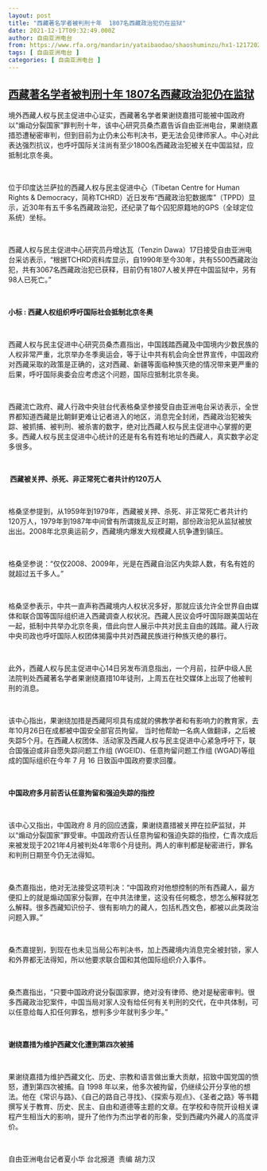 ```yaml
---
layout: post
title: "西藏著名学者被判刑十年  1807名西藏政治犯仍在监狱"
date: 2021-12-17T09:32:49.000Z
author: 自由亚洲电台
from: https://www.rfa.org/mandarin/yataibaodao/shaoshuminzu/hx1-12172021043242.html
tags: [ 自由亚洲电台 ]
categories: [ 自由亚洲电台 ]
---
```

<!--1639733569000-->
[西藏著名学者被判刑十年  1807名西藏政治犯仍在监狱](https://www.rfa.org/mandarin/yataibaodao/shaoshuminzu/hx1-12172021043242.html)
------

<div>
<p>境外西藏人权与民主促进中心证实，西藏著名学者果谢绕嘉措可能被中国政府以“煽动分裂国家”罪判刑十年，该中心研究员桑杰嘉告诉自由亚洲电台，果谢绕嘉措恐遭秘密审判，但到目前为止仍未公布判决书，更无法会见律师家人。中心对此表达强烈抗议，也呼吁国际关注尚有至少1800名西藏政治犯被关在中国监狱，应抵制北京冬奥。</p><p> </p><p>位于印度达兰萨拉的西藏人权与民主促进中心（Tibetan Centre for Human Rights &amp; Democracy，简称TCHRD）近日发布“西藏政治犯数据库”（TPPD）显示，近30年有五千多名西藏政治犯，还纪录了每个囚犯原籍地的GPS（全球定位系统）坐标。</p><p> </p><p>西藏人权与民主促进中心研究员丹增达瓦（Tenzin Dawa）17日接受自由亚洲电台采访表示，“根据TCHRD资料库显示，自1990年至今30年，共有5500西藏政治犯，共有3067名西藏政治犯已获释，目前仍有1807人被关押在中国监狱中，另有98人已死亡。”</p><p> </p><p><strong>小标</strong><strong> : </strong><strong>西藏人权组织呼吁国际社会抵制北京冬奥</strong></p><p> </p><p>西藏人权与民主促进中心研究员桑杰嘉指出，中国践踏西藏及中国境内少数民族的人权非常严重，北京举办冬季奥运会，等于让中共有机会向全世界宣传，中国政府对西藏采取的政策是正确的，这对西藏、新疆等面临种族灭绝的情况带来更严重的后果，呼吁国际奥委会应考虑这个问题，国际应抵制北京冬奥。</p><p> </p><p>西藏流亡政府、藏人行政中央驻台代表格桑坚参接受自由亚洲电台采访表示，全世界都知道西藏是比朝鲜更难让记者进入的地区，消息完全封闭，西藏政治犯被失踪、被抓捕、被判刑、被杀害的数字，绝对比西藏人权与民主促进中心掌握的更多。西藏人权与民主促进中心统计的还是有名有姓有地址的西藏人，真实数字必定多很多。</p><p> </p><p><strong> </strong><strong>西藏被关押、杀死、非正常死亡者共计约</strong><strong>120</strong><strong>万人</strong></p><p> </p><p>格桑坚参提到，从1959年到1979年，西藏被关押、杀死、非正常死亡者共计约120万人，1979年到1987年中间曾有所谓拨乱反正时期，部份政治犯从监狱被放出出。2008年北京奥运前夕，西藏境内爆发大规模藏人抗争遭到镇压。</p><p> </p><p>格桑坚参说：“仅仅2008、2009年，光是在西藏自治区内失踪人数，有名有姓的就超过五千多人。”</p><p> </p><p>格桑坚参表示，中共一直声称西藏境内人权状况多好，那就应该允许全世界自由媒体和联合国等国际组织进入西藏调查人权状况。西藏人民议会呼吁国际跟美国站在一起，抵制中共举办北京冬奥，借此向世人展示中共对民主自由的践踏。藏人行政中央司政也呼吁国际人权团体揭露中共对西藏民族进行种族灭绝的暴行。 </p><p> </p><p>此外，西藏人权与民主促进中心14日另发布消息指出，一个月前，拉萨中级人民法院判处西藏著名学者果谢绕嘉措10年徒刑，上周五在社交媒体上出现了他被判刑的消息。</p><p> </p><p>该中心指出，果谢绕加措是西藏阿坝具有成就的佛教学者和有影响力的教育家，去年10月26日在成都被中国安全部官员拘留。 当时他帮助一名病人做翻译，之后被失踪5个月。在西藏人权团体、活动家及西藏人权与民主促进中心紧急呼吁下，联合国强迫或非自愿失踪问题工作组 (WGEID)、任意拘留问题工作组 (WGAD)等组成的国际组织在今年 7 月 16 日致函中国政府要求回覆。</p><p> </p><p><strong>中国政府</strong><strong>多月前否认任意拘留和强迫失踪的指控</strong></p><p> </p><p>该中心又指出，中国政府 8 月的回应透露，果谢绕嘉措被关押在拉萨监狱，并以“煽动分裂国家”罪受审。中国政府否认任意拘留和强迫失踪的指控，仁青次成后来被发现于2021年4月被判处4年零6个月徒刑。两人的审判都是秘密进行，罪名和判刑日期至今仍无法得知。</p><p> </p><p>桑杰嘉指出，绝对无法接受这项判决：“中国政府对他想控制的所有西藏人，最方便扣上的就是煽动国家分裂罪，在中共法律里，这没有任何概念，想怎么解释就怎么解释。很多西藏知识份子、很有影响力的藏人，包括札西文色，都被以此类政治问题入罪。”</p><p> </p><p>桑杰嘉提到，到现在也未见当局公布判决书，加上西藏境内消息完全被封锁，家人和外界都无法得知，所以他要求联合国和其他国际组织介入事件。</p><p> </p><p>桑杰嘉指出，“只要中国政府说分裂国家罪，绝对没有律师、绝对是秘密审判。很多西藏政治犯案件，中国当局对家人没有给任何有关判刑的交代，在中共体制，可以任意给每人扣任何罪名，想判多少年就判多少年。”</p><p> </p><p><strong>谢绕嘉措为维护西藏文化遭到第四次被捕</strong></p><p> </p><p>果谢绕嘉措为维护西藏文化、历史、宗教和语言做出重大贡献，招致中国党国的愤怒，遭到第四次被捕。自 1998 年以来，他多次被拘留，仍继续公开分享他的想法。他在《常识与路》、《自己的路自己寻找》、《探索与观点》、《圣者之路》等书籍撰写关于教育、历史、民主、自由和道德等主题的文章。在学校和寺院开设相关课程产生相当大的影响，提升了他作为杰出学者的形象，受到西藏内外藏人的高度评价。</p><p> </p><p>自由亚洲电台记者夏小华 台北报道  责编 胡力汉</p><p> </p><p> </p>
</div>
